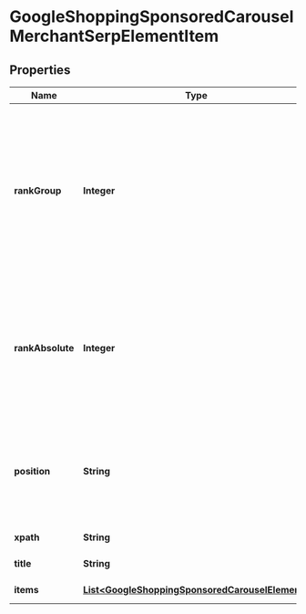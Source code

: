 

# GoogleShoppingSponsoredCarouselMerchantSerpElementItem


## Properties

| Name | Type | Description | Notes |
|------------ | ------------- | ------------- | -------------|
|**rankGroup** | **Integer** | position within a group of elements with identical type values positions of elements with different type values are omitted from rank_group |  [optional] |
|**rankAbsolute** | **Integer** | absolute rank in SERP absolute position among all the elements found in Google Shopping SERP |  [optional] |
|**position** | **String** | alignment of the element in Google Shopping SERP possible values: left, right |  [optional] |
|**xpath** | **String** | XPath of the element |  [optional] |
|**title** | **String** | product title |  [optional] |
|**items** | [**List&lt;GoogleShoppingSponsoredCarouselElement&gt;**](GoogleShoppingSponsoredCarouselElement.md) | items in SERP |  [optional] |



